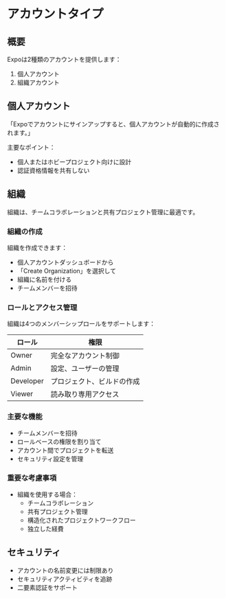 # アカウントタイプ

## 概要

Expoは2種類のアカウントを提供します：
1. 個人アカウント
2. 組織アカウント

## 個人アカウント

「Expoでアカウントにサインアップすると、個人アカウントが自動的に作成されます。」

主要なポイント：
- 個人またはホビープロジェクト向けに設計
- 認証資格情報を共有しない

## 組織

組織は、チームコラボレーションと共有プロジェクト管理に最適です。

### 組織の作成

組織を作成できます：
- 個人アカウントダッシュボードから
- 「Create Organization」を選択して
- 組織に名前を付ける
- チームメンバーを招待

### ロールとアクセス管理

組織は4つのメンバーシップロールをサポートします：

| ロール | 権限 |
|------|-------------|
| Owner | 完全なアカウント制御 |
| Admin | 設定、ユーザーの管理 |
| Developer | プロジェクト、ビルドの作成 |
| Viewer | 読み取り専用アクセス |

### 主要な機能

- チームメンバーを招待
- ロールベースの権限を割り当て
- アカウント間でプロジェクトを転送
- セキュリティ設定を管理

### 重要な考慮事項

- 組織を使用する場合：
  - チームコラボレーション
  - 共有プロジェクト管理
  - 構造化されたプロジェクトワークフロー
  - 独立した経費

## セキュリティ

- アカウントの名前変更には制限あり
- セキュリティアクティビティを追跡
- 二要素認証をサポート
